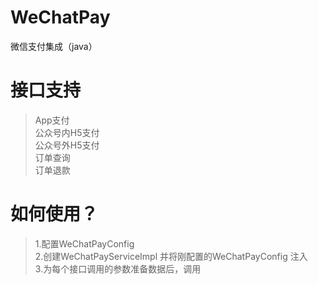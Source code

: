 # WeChatPay
微信支付集成（java）


# 接口支持
> App支付  
公众号内H5支付  
公众号外H5支付  
订单查询  
订单退款  




# 如何使用？
> 1.配置WeChatPayConfig  
2.创建WeChatPayServiceImpl 并将刚配置的WeChatPayConfig 注入  
3.为每个接口调用的参数准备数据后，调用  
